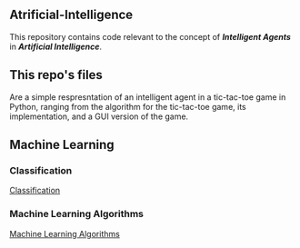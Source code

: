 ## Atrificial-Intelligence
This repository contains code relevant to the concept of ***Intelligent Agents*** in ***Artificial Intelligence***.
## This repo's files
Are a simple respresntation of an intelligent agent in a tic-tac-toe game in Python, ranging from the algorithm for the tic-tac-toe game, its implementation, and a GUI version of the game.
## Machine Learning
### Classification
[Classification](https://github.com/RBeNturi/Classification)
### Machine Learning Algorithms
[Machine Learning Algorithms](https://github.com/RBeNturi/Linear_Regression_Problem)
